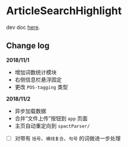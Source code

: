 # ArticleSearchHighlight

dev doc [here](https://paper.dropbox.com/doc/Highlight--AQkFFHEWssEyZmabAx6rhsCrAg-EIRkx2e3hrhBXb1q0yJeD).

## Change log

__2018/11/1__

 - 增加词数统计模块
 - 右侧信息栏悬浮固定
 - 更改 `POS-tagging` 类型


__2018/11/2__

 - 异步加载数据
 - 合并“文件上传”按钮到 `app` 页面
 - 主页自动重定向到 `spactParser/`
 - [ ] 对带有 `括号`、`横线复合`、`句号` 的词做进一步处理

